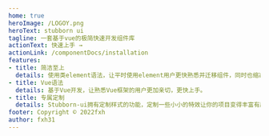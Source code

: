 ```yaml
---
home: true
heroImage: /LOGOY.png
heroText: stubborn ui
tagline: 一套基于vue的极简快速开发组件库
actionText: 快速上手 →
actionLink: /componentDocs/installation
features:
- title: 简洁至上
  details: 使用类element语法，让平时使用element用户更快熟悉并迁移组件，同时也缩减了过多复杂的语法，让组件使用起来更加方便快捷。
- title: Vue语法
  details: 基于Vue开发，让熟悉Vue框架的用户更加亲切，更快上手。
- title: 专属定制
  details: Stubborn-ui拥有定制样式的功能，定制一些小小的特效让你的项目变得丰富有趣起来。
footer: Copyright © 2022fxh
author: fxh31
---
```



